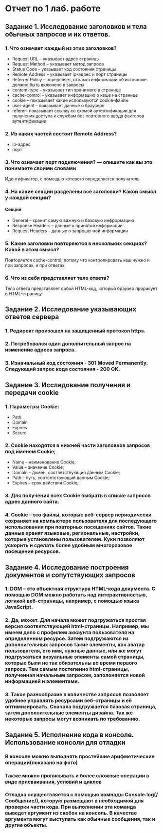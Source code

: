 # Отчет по 1 лаб. работе

## Задание 1. Исследование заголовков и тела обычных запросов и их ответов.

### 1.	Что означает каждый из этих заголовков? 
-	Request URL – указывает адрес страницы
-	Request Method – указывает метод запроса
-	Status Code – указывает код состояния страницы 
-	Remote Address – указывает ip-адрес и порт страницы
-	Referrer Policy – определяет, сколько информации об источнике должно быть включено в запросы
-	content-type – указывает тип хранимого в странице
-	cache-control – указывает информацию о кеше на странице
-	cookie – показывает какие используются cookie-файлы
-	user-agent – показывает данные о браузере
-	referer- показывает ссылку со схемой аутентификации для получения доступа к службам без повторного ввода факторов аутентификации
### 2.	Из каких частей состоит Remote Address?
- ip-адрес
- порт
### 3.	Что означает порт подключения? — опишите как вы это понимаете своими словами
Идентификатор, с помощью которого определяется получатель
### 4.	На какие секции разделены все заголовки? Какой смысл у каждой секции?
#### Секции 
- General – хранит самую важную и базовую инфрормацию
- Response Headers – данные о принятой информации
- Request Headers – данные о запрошенной информации
### 5.	Какие заголовки повторяются в нескольких секциях? Какой в этом смысл? 
Повторяется cache-control, потому что контролировать кеш нужно и при запросах, и при ответах
### 6.	Что из себя представляет тело ответа?
Тело ответа представляет собой HTML-код, который браузер прорисует в HTML-страницу

## Задание 2. Исследование указывающих ответов сервера

### 1. Редирект произошел на защищенный протокол https.
### 2. Потребовался один дополнительный запрос на изменение адреса запроса.
### 3. Изначальный код состояния - 301 Moved Permanently. Следующий запрос кода состояния - 200 OK.
 
## Задание 3. Исследование получения и передачи cookie

### 1. Параметры Cookie: 
- Path
- Domain
- Expires
- Secure
### 2. Cookie находятся в нижней части заголовков запросов под именем Cookie;
- Name – наименование Cookie;
- Value – значение Cookie;
- Domain – домен, соответствующий данным Cookie;
- Path – путь, соответствующий данным Cookie;
- Expires – срок действия Cookie;
### 3. Для получения всех Cookie выбрать в списке запросов адрес данного сайта.
### 4. Cookie – это файлы, которые веб-сервер периодически сохраняет на компьютере пользователя для последующего использования при повторных посещениях сайтов. Такие данные хранят языковые, региональные, настройки, которые установлены пользователем. Куки позволяют ускорить и сделать более удобным многоразовое посещение ресурсов.

## Задание 4. Исследование построения документов и сопутствующих запросов

### 1. DOM – это объектная структура HTML-кода документа. С помощью DOM можно работать над интерактивностью, логикой веб-страницы, например, с помощью языка JavaScript.
### 2. Да, может. Для начала может подгружаться простая версия соответствующей html-страницы. Например, мы имеем дело с профилем аккаунта пользователя на определенном ресурсе. Затем подгружаются из дополнительных запросов такие элементы, как аватар пользователя, его имя, нужные данные, или же могут подгружаться визуальные элементы самой страницы, которые были не так обязательны во время первого запроса. Тем самым постепенно html-страницы, полученная начальным запросом, заполоняется новой информацией и элементами.
### 3. Такое разнообразие в количестве запросов позволяет удобнее управлять ресурсами веб-страницы и её оптимизировать. Сначала подгружается базовая страница, затем дополнительные элементы дизайна. Так же некоторые запросы могут возникать по требованию.

## Задание 5. Исполнение кода в консоле. Использование консоли для отладки

### В консоле можно выполнять простейшие арифметические операции(показано на фото)
### Также можно прописывать и более сложные операции в виде присваивания, условий и циклов
### Отладка осуществляется с помощью комнады Console.log(/Сообщение/), которую размещают в необходимой для проверки части кода. При выполнении эта команда выведет аргумент из скобок на консоль. В качестве аргумента могут выступать как обычные сообщения, так и другие объекты.
